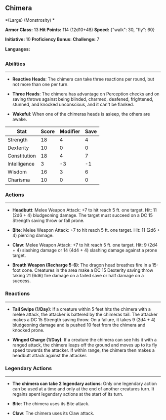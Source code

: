 ## Chimera
*(Large) (Monstrosity) *

**Armor Class:** 13
**Hit Points:** 114 (12d10+48)
**Speed:** {"walk": 30, "fly": 60}

**Initiative:** 10
**Proficiency Bonus:**
**Challenge:** 7

**Languages:** 

### Abilities
 --- 
- **Reactive Heads**: The chimera can take three reactions per round, but not more than one per turn.

- **Three Heads**: The chimera has advantage on Perception checks and on saving throws against being blinded, charmed, deafened, frightened, stunned, and knocked unconscious, and it can't be flanked.

- **Wakeful**: When one of the chimeras heads is asleep, the others are awake.



| Stat | Score | Modifier | Save |
| ---- | ---- | ---- | ---- |
| Strength | 18 | 4 | 4 |
| Dexterity | 10 | 0 | 0 |
| Constitution | 18 | 4 | 7 |
| Intelligence | 3 | -3 | -1 |
| Wisdom | 16 | 3 | 6 |
| Charisma | 10 | 0 | 0 |

### Actions
 --- 
- **Headbutt**: Melee Weapon Attack: +7 to hit  reach 5 ft.  one target. Hit: 11 (2d6 + 4) bludgeoning damage. The target must succeed on a DC 15 Strength saving throw or fall prone.

- **Bite**: Melee Weapon Attack: +7 to hit  reach 5 ft.  one target. Hit: 11 (2d6 + 4) piercing damage.

- **Claw**: Melee Weapon Attack: +7 to hit  reach 5 ft.  one target. Hit: 9 (2d4 + 4) slashing damage  or 14 (4d4 + 4) slashing damage against a prone target.

- **Breath Weapon (Recharge 5-6)**: The dragon head breathes fire in a 15-foot cone. Creatures in the area make a DC 15 Dexterity saving throw  taking 21 (6d6) fire damage on a failed save or half damage on a success.

### Reactions
 --- 
- **Tail Swipe (1/Day)**: If a creature within 5 feet hits the chimera with a melee attack, the attacker is battered by the chimeras tail. The attacker makes a DC 15 Strength saving throw. On a failure, it takes 9 (2d4 + 4) bludgeoning damage and is pushed 10 feet from the chimera and knocked prone.

- **Winged Charge (1/Day)**: If a creature the chimera can see hits it with a ranged attack, the chimera leaps off the ground and moves up to its fly speed towards the attacker. If within range, the chimera then makes a headbutt attack against the attacker.

### Legendary Actions
 --- 
- **The chimera can take 2 legendary actions**: Only one legendary action can be used at a time and only at the end of another creatures turn. It regains spent legendary actions at the start of its turn.

- **Bite**: The chimera uses its Bite attack.

- **Claw**: The chimera uses its Claw attack.

